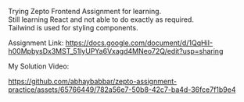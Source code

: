 Trying Zepto Frontend Assignment for learning. <br />
Still learning React and not able to do exactly as required.  <br />
Tailwind is used for styling components.  <br />

Assignment Link:
https://docs.google.com/document/d/1QqHiI-h00MpbysDx3MST_51lyUPYa6Vxagd4MNeo72Q/edit?usp=sharing

My Solution Video:

https://github.com/abhaybabbar/zepto-assignment-practice/assets/65766449/782a56e7-50b8-42c7-ba4d-36fce7f1b9e4

